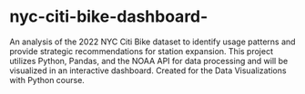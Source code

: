 # nyc-citi-bike-dashboard-
An analysis of the 2022 NYC Citi Bike dataset to identify usage patterns and provide strategic recommendations for station expansion. This project utilizes Python, Pandas, and the NOAA API for data processing and will be visualized in an interactive dashboard. Created for the Data Visualizations with Python course.
